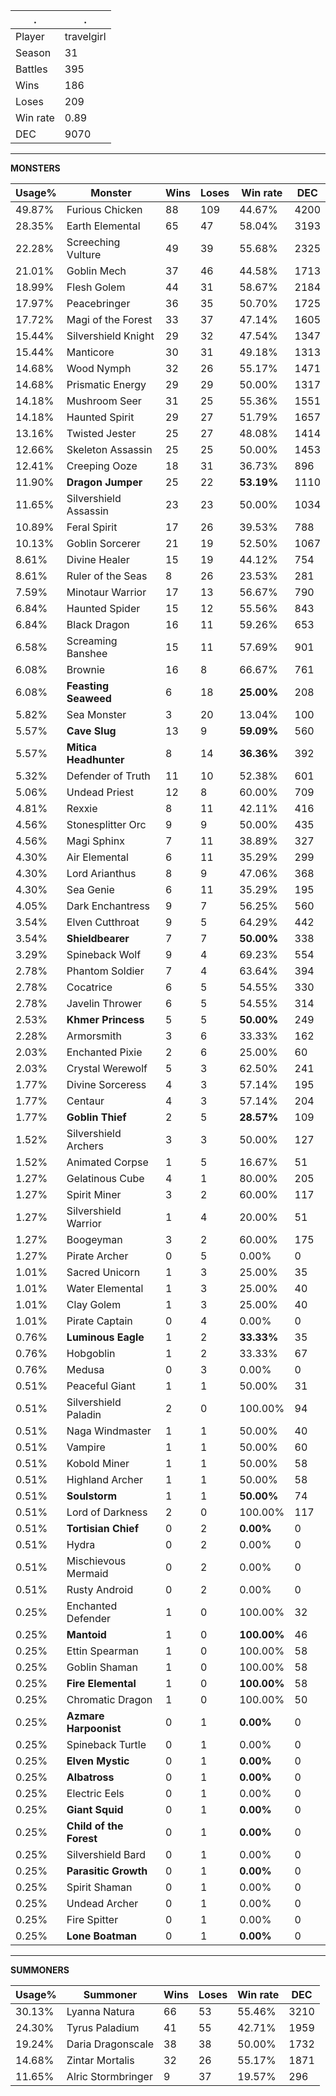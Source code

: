 .|.
|-|-
Player|travelgirl
Season|31
Battles|395
Wins|186
Loses|209
Win rate|0.89
DEC|9070

---
**MONSTERS**

Usage%|Monster|Wins|Loses|Win rate|DEC|
-|-|-|-|-|-|
49.87%|Furious Chicken|88|109|44.67%|4200|
28.35%|Earth Elemental|65|47|58.04%|3193|
22.28%|Screeching Vulture|49|39|55.68%|2325|
21.01%|Goblin Mech|37|46|44.58%|1713|
18.99%|Flesh Golem|44|31|58.67%|2184|
17.97%|Peacebringer|36|35|50.70%|1725|
17.72%|Magi of the Forest|33|37|47.14%|1605|
15.44%|Silvershield Knight|29|32|47.54%|1347|
15.44%|Manticore|30|31|49.18%|1313|
14.68%|Wood Nymph|32|26|55.17%|1471|
14.68%|Prismatic Energy|29|29|50.00%|1317|
14.18%|Mushroom Seer|31|25|55.36%|1551|
14.18%|Haunted Spirit|29|27|51.79%|1657|
13.16%|Twisted Jester|25|27|48.08%|1414|
12.66%|Skeleton Assassin|25|25|50.00%|1453|
12.41%|Creeping Ooze|18|31|36.73%|896|
11.90%|**Dragon Jumper**|25|22|**53.19%**|1110|
11.65%|Silvershield Assassin|23|23|50.00%|1034|
10.89%|Feral Spirit|17|26|39.53%|788|
10.13%|Goblin Sorcerer|21|19|52.50%|1067|
8.61%|Divine Healer|15|19|44.12%|754|
8.61%|Ruler of the Seas|8|26|23.53%|281|
7.59%|Minotaur Warrior|17|13|56.67%|790|
6.84%|Haunted Spider|15|12|55.56%|843|
6.84%|Black Dragon|16|11|59.26%|653|
6.58%|Screaming Banshee|15|11|57.69%|901|
6.08%|Brownie|16|8|66.67%|761|
6.08%|**Feasting Seaweed**|6|18|**25.00%**|208|
5.82%|Sea Monster|3|20|13.04%|100|
5.57%|**Cave Slug**|13|9|**59.09%**|560|
5.57%|**Mitica Headhunter**|8|14|**36.36%**|392|
5.32%|Defender of Truth|11|10|52.38%|601|
5.06%|Undead Priest|12|8|60.00%|709|
4.81%|Rexxie|8|11|42.11%|416|
4.56%|Stonesplitter Orc|9|9|50.00%|435|
4.56%|Magi Sphinx|7|11|38.89%|327|
4.30%|Air Elemental|6|11|35.29%|299|
4.30%|Lord Arianthus|8|9|47.06%|368|
4.30%|Sea Genie|6|11|35.29%|195|
4.05%|Dark Enchantress|9|7|56.25%|560|
3.54%|Elven Cutthroat|9|5|64.29%|442|
3.54%|**Shieldbearer**|7|7|**50.00%**|338|
3.29%|Spineback Wolf|9|4|69.23%|554|
2.78%|Phantom Soldier|7|4|63.64%|394|
2.78%|Cocatrice|6|5|54.55%|330|
2.78%|Javelin Thrower|6|5|54.55%|314|
2.53%|**Khmer Princess**|5|5|**50.00%**|249|
2.28%|Armorsmith|3|6|33.33%|162|
2.03%|Enchanted Pixie|2|6|25.00%|60|
2.03%|Crystal Werewolf|5|3|62.50%|241|
1.77%|Divine Sorceress|4|3|57.14%|195|
1.77%|Centaur|4|3|57.14%|204|
1.77%|**Goblin Thief**|2|5|**28.57%**|109|
1.52%|Silvershield Archers|3|3|50.00%|127|
1.52%|Animated Corpse|1|5|16.67%|51|
1.27%|Gelatinous Cube|4|1|80.00%|205|
1.27%|Spirit Miner|3|2|60.00%|117|
1.27%|Silvershield Warrior|1|4|20.00%|51|
1.27%|Boogeyman|3|2|60.00%|175|
1.27%|Pirate Archer|0|5|0.00%|0|
1.01%|Sacred Unicorn|1|3|25.00%|35|
1.01%|Water Elemental|1|3|25.00%|40|
1.01%|Clay Golem|1|3|25.00%|40|
1.01%|Pirate Captain|0|4|0.00%|0|
0.76%|**Luminous Eagle**|1|2|**33.33%**|35|
0.76%|Hobgoblin|1|2|33.33%|67|
0.76%|Medusa|0|3|0.00%|0|
0.51%|Peaceful Giant|1|1|50.00%|31|
0.51%|Silvershield Paladin|2|0|100.00%|94|
0.51%|Naga Windmaster|1|1|50.00%|40|
0.51%|Vampire|1|1|50.00%|60|
0.51%|Kobold Miner|1|1|50.00%|58|
0.51%|Highland Archer|1|1|50.00%|58|
0.51%|**Soulstorm**|1|1|**50.00%**|74|
0.51%|Lord of Darkness|2|0|100.00%|117|
0.51%|**Tortisian Chief**|0|2|**0.00%**|0|
0.51%|Hydra|0|2|0.00%|0|
0.51%|Mischievous Mermaid|0|2|0.00%|0|
0.51%|Rusty Android|0|2|0.00%|0|
0.25%|Enchanted Defender|1|0|100.00%|32|
0.25%|**Mantoid**|1|0|**100.00%**|46|
0.25%|Ettin Spearman|1|0|100.00%|58|
0.25%|Goblin Shaman|1|0|100.00%|58|
0.25%|**Fire Elemental**|1|0|**100.00%**|58|
0.25%|Chromatic Dragon|1|0|100.00%|50|
0.25%|**Azmare Harpoonist**|0|1|**0.00%**|0|
0.25%|Spineback Turtle|0|1|0.00%|0|
0.25%|**Elven Mystic**|0|1|**0.00%**|0|
0.25%|**Albatross**|0|1|**0.00%**|0|
0.25%|Electric Eels|0|1|0.00%|0|
0.25%|**Giant Squid**|0|1|**0.00%**|0|
0.25%|**Child of the Forest**|0|1|**0.00%**|0|
0.25%|Silvershield Bard|0|1|0.00%|0|
0.25%|**Parasitic Growth**|0|1|**0.00%**|0|
0.25%|Spirit Shaman|0|1|0.00%|0|
0.25%|Undead Archer|0|1|0.00%|0|
0.25%|Fire Spitter|0|1|0.00%|0|
0.25%|**Lone Boatman**|0|1|**0.00%**|0|

---
**SUMMONERS**

Usage%|Summoner|Wins|Loses|Win rate|DEC|
-|-|-|-|-|-|
30.13%|Lyanna Natura|66|53|55.46%|3210|
24.30%|Tyrus Paladium|41|55|42.71%|1959|
19.24%|Daria Dragonscale|38|38|50.00%|1732|
14.68%|Zintar Mortalis|32|26|55.17%|1871|
11.65%|Alric Stormbringer|9|37|19.57%|296|
